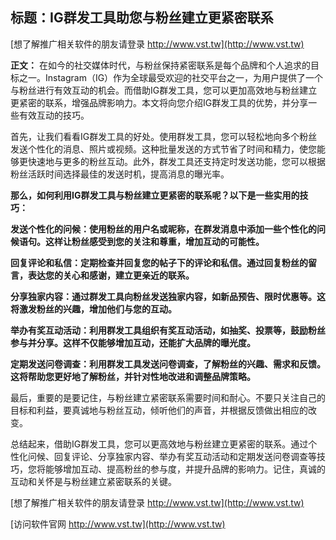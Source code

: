 ## **标题：IG群发工具助您与粉丝建立更紧密联系**

[想了解推广相关软件的朋友请登录 http://www.vst.tw](http://www.vst.tw)

**正文：**
在如今的社交媒体时代，与粉丝保持紧密联系是每个品牌和个人追求的目标之一。Instagram（IG）作为全球最受欢迎的社交平台之一，为用户提供了一个与粉丝进行有效互动的机会。而借助IG群发工具，您可以更加高效地与粉丝建立更紧密的联系，增强品牌影响力。本文将向您介绍IG群发工具的优势，并分享一些有效互动的技巧。

首先，让我们看看IG群发工具的好处。使用群发工具，您可以轻松地向多个粉丝发送个性化的消息、照片或视频。这种批量发送的方式节省了时间和精力，使您能够更快速地与更多的粉丝互动。此外，群发工具还支持定时发送功能，您可以根据粉丝活跃时间选择最佳的发送时机，提高消息的曝光率。

**那么，如何利用IG群发工具与粉丝建立更紧密的联系呢？以下是一些实用的技巧：**

**发送个性化的问候：使用粉丝的用户名或昵称，在群发消息中添加一些个性化的问候语句。这样让粉丝感受到您的关注和尊重，增加互动的可能性。**

**回复评论和私信：定期检查并回复您的帖子下的评论和私信。通过回复粉丝的留言，表达您的关心和感谢，建立更亲近的联系。**

**分享独家内容：通过群发工具向粉丝发送独家内容，如新品预告、限时优惠等。这将激发粉丝的兴趣，增加他们与您的互动。**

**举办有奖互动活动：利用群发工具组织有奖互动活动，如抽奖、投票等，鼓励粉丝参与并分享。这样不仅能够增加互动，还能扩大品牌的曝光度。**

**定期发送问卷调查：利用群发工具发送问卷调查，了解粉丝的兴趣、需求和反馈。这将帮助您更好地了解粉丝，并针对性地改进和调整品牌策略。**

最后，重要的是要记住，与粉丝建立紧密联系需要时间和耐心。不要只关注自己的目标和利益，要真诚地与粉丝互动，倾听他们的声音，并根据反馈做出相应的改变。

总结起来，借助IG群发工具，您可以更高效地与粉丝建立更紧密的联系。通过个性化问候、回复评论、分享独家内容、举办有奖互动活动和定期发送问卷调查等技巧，您将能够增加互动、提高粉丝的参与度，并提升品牌的影响力。记住，真诚的互动和关怀是与粉丝建立紧密联系的关键。

[想了解推广相关软件的朋友请登录 http://www.vst.tw](http://www.vst.tw)


[访问软件官网 http://www.vst.tw](http://www.vst.tw)
